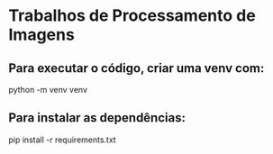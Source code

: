 # Trabalhos de Processamento de Imagens

## Para executar o código, criar uma venv com: 
python -m venv venv

## Para instalar as dependências:
pip install -r requirements.txt
